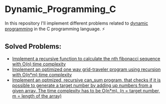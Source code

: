 # Dynamic_Programming_C

In this repository I'll implement different problems related to [dynamic programming](https://en.wikipedia.org/wiki/Dynamic_programming) in the C programming language. :zap:

## Solved Problems:

- [Implement a recursive function to calculate the nth fibonacci sequence with O(n) time complexity](https://github.com/SchattenMonarch/Dynamic_Programming_C/tree/main/dynamic_programming_c/recursive_fibonacci_O(n)_time)
- [Implement an optimized one way grid-traveler program using recursion with O(n*m) time complexity](https://github.com/SchattenMonarch/Dynamic_Programming_C/tree/main/dynamic_programming_c/grid_traveler)
- [Implement an optmized, recursive can_sum program, that checks if it is possible to generate a target number by adding up numbers from a given array. The time complexity has to be O(n*m). (n = target number, m = length of the array)](https://github.com/SchattenMonarch/Dynamic_Programming_C/tree/main/dynamic_programming_c/can_sum)
